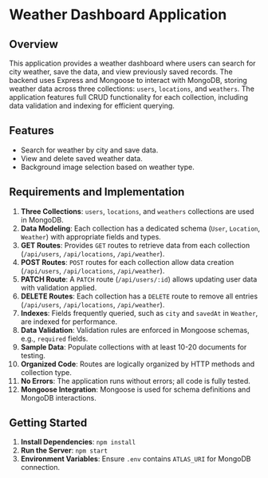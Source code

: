 # Weather Dashboard Application

## Overview
This application provides a weather dashboard where users can search for city weather, save the data, and view previously saved records. The backend uses Express and Mongoose to interact with MongoDB, storing weather data across three collections: `users`, `locations`, and `weathers`. The application features full CRUD functionality for each collection, including data validation and indexing for efficient querying.

## Features
- Search for weather by city and save data.
- View and delete saved weather data.
- Background image selection based on weather type.
  
## Requirements and Implementation

1. **Three Collections**: `users`, `locations`, and `weathers` collections are used in MongoDB.
2. **Data Modeling**: Each collection has a dedicated schema (`User`, `Location`, `Weather`) with appropriate fields and types.
3. **GET Routes**: Provides `GET` routes to retrieve data from each collection (`/api/users`, `/api/locations`, `/api/weather`).
4. **POST Routes**: `POST` routes for each collection allow data creation (`/api/users`, `/api/locations`, `/api/weather`).
5. **PATCH Route**: A `PATCH` route (`/api/users/:id`) allows updating user data with validation applied.
6. **DELETE Routes**: Each collection has a `DELETE` route to remove all entries (`/api/users`, `/api/locations`, `/api/weather`).
7. **Indexes**: Fields frequently queried, such as `city` and `savedAt` in `Weather`, are indexed for performance.
8. **Data Validation**: Validation rules are enforced in Mongoose schemas, e.g., `required` fields.
9. **Sample Data**: Populate collections with at least 10-20 documents for testing.
10. **Organized Code**: Routes are logically organized by HTTP methods and collection type.
11. **No Errors**: The application runs without errors; all code is fully tested.
12. **Mongoose Integration**: Mongoose is used for schema definitions and MongoDB interactions.

## Getting Started
1. **Install Dependencies**: `npm install`
2. **Run the Server**: `npm start`
3. **Environment Variables**: Ensure `.env` contains `ATLAS_URI` for MongoDB connection.


